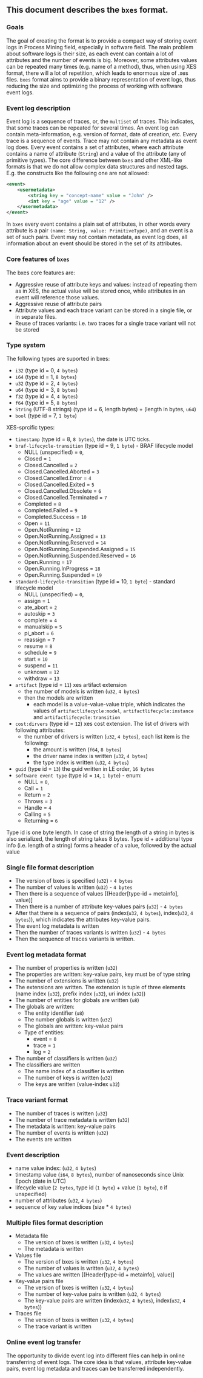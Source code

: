 ## This document describes the `bxes` format.

### Goals

The goal of creating the format is to provide a compact way of storing event logs in Process Mining field, especially in
software field.
The main problem about software logs is their size, as each event can contain a lot of attributes and the number of
events is big. Moreover,
some attributes values can be repeated many times (e.g. name of a method), thus, when using XES format, there will a lot
of repetition, which leads
to enormous size of .xes files. `bxes` format aims to provide a binary representation of event logs, thus reducing the
size and optimizing the process
of working with software event logs.

### Event log description

Event log is a sequence of traces, or, the `multiset` of traces. This indicates, that some traces can be repeated for
several times.
An event log can contain meta-information, e.g. version of format, date of creation, etc.
Every trace is a sequence of events.
Trace may not contain any metadata as event log does.
Every event contains a set of attributes, where each attribute contains a name of attribute (`String`) and a value of
the attribute (any of primitive types).
The core difference between `bxes` and other XML-like formats is that we do not allow complex data structures and nested
tags.
E.g. the constructs like the following one are not allowed:

```xml
<event>
    <usermetadata>
        <string key = "concept-name" value = "John" />
        <int key = "age" value = "12" />
    </usermetadata>
</event>
```

In `bxes` every event contains a plain set of attributes, in other words every attribute is a
pair `(name: String, value: PrimitiveType)`, and an event is
a set of such pairs.
Event may not contain metadata, as event log does, all information about an event should be stored in the set of its
attributes.

### Core features of `bxes`

The bxes core features are:

- Aggressive reuse of attribute keys and values: instead of repeating them as in XES, the actual value will be stored
  once, while attributes in an event
  will reference those values.
- Aggressive reuse of attribute pairs
- Attribute values and each trace variant can be stored in a single file, or in separate files.
- Reuse of traces variants: i.e. two traces for a single trace variant will not be stored

### Type system

The following types are suported in bxes:

- `i32` (type id = 0, `4 bytes`)
- `i64` (type id = 1, `8 bytes`)
- `u32` (type id = 2, `4 bytes`)
- `u64` (type id = 3, `8 bytes`)
- `f32` (type id = 4, `4 bytes`)
- `f64` (type id = 5, `8 bytes`)
- `String` (UTF-8 strings) (type id = 6, length bytes) + (length in bytes, `u64`)
- `bool` (type id = 7, `1 byte`)

XES-sprcific types:

- `timestamp` (type id = 8, `8 bytes`), the date is UTC ticks.
- `braf-lifecycle-transition` (type id = 9, `1 byte`) - BRAF lifecycle model
    - NULL (unspecified) = `0`,
    - Closed = `1`
    - Closed.Cancelled = `2`
    - Closed.Cancelled.Aborted = `3`
    - Closed.Cancelled.Error = `4`
    - Closed.Cancelled.Exited = `5`
    - Closed.Cancelled.Obsolete = `6`
    - Closed.Cancelled.Terminated = `7`
    - Completed = `8`
    - Completed.Failed = `9`
    - Completed.Success = `10`
    - Open = `11`
    - Open.NotRunning = `12`
    - Open.NotRunning.Assigned = `13`
    - Open.NotRunning.Reserved = `14`
    - Open.NotRunning.Suspended.Assigned = `15`
    - Open.NotRunning.Suspended.Reserved = `16`
    - Open.Running = `17`
    - Open.Running.InProgress = `18`
    - Open.Running.Suspended = `19`
- `standard-lifecycle-transition` (type id = 10, `1 byte`) - standard lifecycle model
    - NULL (unspecified) = `0`,
    - assign = `1`
    - ate_abort = `2`
    - autoskip = `3`
    - complete = `4`
    - manualskip = `5`
    - pi_abort = `6`
    - reassign = `7`
    - resume = `8`
    - schedule = `9`
    - start = `10`
    - suspend = `11`
    - unknown = `12`
    - withdraw = `13`
- `artifact` (type id = `11`) xes artifact extension
    - the number of models is written (`u32`, `4 bytes`)
    - then the models are written
        - each model is a value-value-value triple, which indicates the values
          of `artifactlifecycle:model`, `artifactlifecycle:instance` and `artifactlifecycle:transition`
- `cost:dirvers` (type id = `12`) xes cost extension. The list of drivers with following attributes:
    - the number of drivers is written (`u32`, `4 bytes`), each list item is the following:
        - the amount is written (`f64`, `8 bytes`)
        - the driver name index is written (`u32`, `4 bytes`)
        - the type index is written (`u32`, `4 bytes`)
- `guid` (type id = `13`) the guid written in LE order, `16 bytes`
- `software event type` (type id = `14`, `1 byte`) - enum:
    - NULL = `0`,
    - Call = `1`
    - Return = `2`
    - Throws = `3`
    - Handle = `4`
    - Calling = `5`
    - Returning = `6`

Type id is one byte length. In case of string the length of a string in bytes is also serialized, the length of string
takes 8 bytes.
Type id + additional type info (i.e. length of a string) forms a header of a value, followed by the actual value

### Single file format description

- The version of bxes is specified (`u32`) - `4 bytes`
- The number of values is written (`u32`) - `4 bytes`
- Then there is a sequence of values [(Header[type-id + metainfo], value)]
- Then there is a number of attribute key-values pairs (`u32`) - `4 bytes`
- After that there is a sequence of pairs (index(`u32`, `4 bytes`), index(`u32`, `4 bytes`)), which indicates the
  attributes key-value pairs.
- The event log metadata is written
- Then the number of traces variants is written (`u32`) - `4 bytes`
- Then the sequence of traces variants is written.

### Event log metadata format

- The number of properties is written (`u32`)
- The properties are written: key-value pairs, key must be of type string
- The number of extensions is written (`u32`)
- The extensions are written. The extension is tuple of three elements (name index (`u32`), prefix index (`u32`), uri
  index (`u32`))
- The number of entities for globals are written (`u8`)
- The globals are written:
    - The entity identifier (`u8`)
    - The number globals is written (`u32`)
    - The globals are written: key-value pairs
    - Type of entities:
        - event = `0`
        - trace = `1`
        - log = `2`
- The number of classifiers is written (`u32`)
- The classifiers are written
    - The name index of a classifier is written
    - The number of keys is written (`u32`)
    - The keys are written (value-index `u32`)

### Trace variant format

- The number of traces is written (`u32`)
- The number of trace metadata is written (`u32`)
- The metadata is written: key-value pairs
- The number of events is written (`u32`)
- The events are written

### Event description

- name value index: (`u32`, `4 bytes`)
- timestamp value (`i64`, `8 bytes`), number of nanoseconds since Unix Epoch (date in UTC)
- lifecycle value (`2 bytes`, type id (`1 byte`) + value (`1 byte`), `0` if unspecified)
- number of attributes (`u32`, `4 bytes`)
- sequence of key value indices (size * `4 bytes`)

### Multiple files format description

- Metadata file
    - The version of bxes is written (`u32`, `4 bytes`)
    - The metadata is written
- Values file
    - The version of bxes is written (`u32`, `4 bytes`)
    - The number of values is written (`u32`, `4 bytes`)
    - The values are written [(Header[type-id + metainfo], value)]
- Key-value pairs file
    - The version of bxes is written (`u32`, `4 bytes`)
    - The number of key-value pairs is written (`u32`, `4 bytes`)
    - The key-value pairs are written (index(`u32`, `4 bytes`), index(`u32`, `4 bytes`))
- Traces file
    - The version of bxes is written (`u32`, `4 bytes`)
    - The trace variant is written

### Online event log transfer

The opportunity to divide event log into different files can help in online transferring of event logs.
The core idea is that values, attribute key-value pairs, event log metadata and traces can be transferred independently.